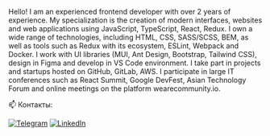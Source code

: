 Hello! I am an  experienced frontend developer with over 2 years of experience. My specialization is the creation of modern interfaces, websites and web applications using JavaScript, TypeScript, React, Redux. I own a wide range of technologies, including HTML, CSS, SASS/SCSS, BEM, as well as tools such as Redux with its ecosystem, ESLint, Webpack and Docker. I work with UI libraries (MUI, Ant Design, Bootstrap, Tailwind CSS), design in Figma and develop in VS Code environment. I take part in projects and startups hosted on GitHub, GitLab, AWS. I participate in large IT conferences such as React Summit, Google DevFest, Asian Technology Forum and online meetings on the platform wearecommunity.io.

📫 Контакты:

[![Telegram](https://img.shields.io/badge/-Telegram-111?style=for-the-badge&logo=Telegram&color=linen)](https://t.me/@tgwebdev) [![LinkedIn](https://img.shields.io/badge/-LinkedIn-111?style=for-the-badge&logo=LinkedIn&color=linen&logoColor=dodgerblue)](http://linkedin.com/in/yuriyvyatkin)
